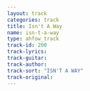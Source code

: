 ```yaml
---
layout: track
categories: track
title: Isn't A Way
name: isn-t-a-way
type: ahfow_track
track-id: 200
track-lyrics: 
track-guitar: 
track-author: 
track-sort: "ISN'T A WAY"
track-original: 
---
```

